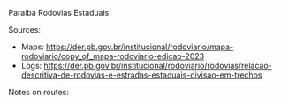 Paraíba Rodovias Estaduais

Sources:
* Maps: https://der.pb.gov.br/institucional/rodoviario/mapa-rodoviario/copy_of_mapa-rodoviario-edicao-2023
* Logs: https://der.pb.gov.br/institucional/rodoviario/rodovias/relacao-descritiva-de-rodovias-e-estradas-estaduais-divisao-em-trechos

Notes on routes:
